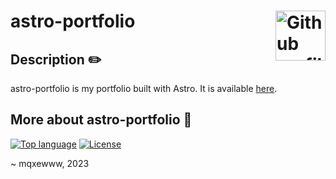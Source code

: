 # astro-portfolio <img href="https://github.com/mqxewww/astro-portfolio" src="https://avatars.githubusercontent.com/u/89202276?v=4" width="80px" alt="Github profile picture" align="right">

## Description :pencil2:

astro-portfolio is my portfolio built with Astro. It is available [here](https://portfolio.apps.mqxewww.dev).

## More about astro-portfolio :memo:

[![Top language](https://img.shields.io/github/languages/top/mqxewww/astro-portfolio?color=777BB4&style=for-the-badge)](https://github.com/mqxewww/astro-portfolio/search?l=php)
[![License](https://img.shields.io/github/license/mqxewww/astro-portfolio?style=for-the-badge)](https://github.com/mqxewww/astro-portfolio/blob/main/LICENSE.md)

~ mqxewww, 2023
